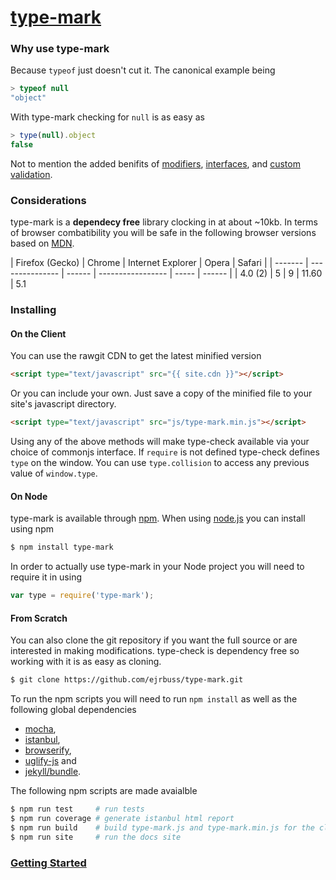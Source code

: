 # [type-mark](http://www.ejrbuss.net/type-mark)

### Why use type-mark

Because `typeof` just doesn't cut it. The canonical example being
```js
> typeof null
"object"
```
With type-mark checking for `null` is as easy as
```js
> type(null).object
false
```
Not to mention the added benifits of [modifiers](#modifiers), [interfaces](#interfaces), and
[custom validation](#writing-your-own-tests).

### Considerations

type-mark is a **dependecy free** library clocking in at about ~10kb. In
terms of browser combatibility you will be safe in the following browser
versions based on [MDN](https://developer.mozilla.org/en/docs/Web/JavaScript/Reference/Global_Objects/Object/defineProperty).

| Firefox (Gecko) | Chrome | Internet Explorer | Opera | Safari |
| ------- | --------------- | ------ | ----------------- | ----- | ------ |
| 4.0 (2) | 5 | 9 | 11.60 | 5.1

### Installing

#### On the Client

You can use the rawgit CDN to get the latest minified version

```html
<script type="text/javascript" src="{{ site.cdn }}"></script>
```

Or you can include your own. Just save a copy of the minified file to your
site's javascript directory.

```html
<script type="text/javascript" src="js/type-mark.min.js"></script>
```

Using any of the above methods will make type-check available via your
choice of commonjs interface. If `require` is not defined type-check defines
`type` on the window. You can use `type.collision` to access any previous
value of `window.type`.

#### On Node

type-mark is available through [npm](https://www.npmjs.com/). When using
[node.js](https://nodejs.org/en/) you can install using npm

```bash
$ npm install type-mark
```

In order to actually use type-mark in your Node project you will need to
require it in using
```js
var type = require('type-mark');
```

#### From Scratch

You can also clone the git repository if you want the full source or are
interested in making modifications. type-check is dependency free so working
with it is as easy as cloning.

```bash
$ git clone https://github.com/ejrbuss/type-mark.git
```

To run the npm scripts you will need to run `npm install` as well as the
following global dependencies

- [mocha](https://mochajs.org/),
- [istanbul](https://istanbul.js.org/),
- [browserify](http://browserify.org/),
- [uglify-js](https://www.npmjs.com/package/uglify-js) and
- [jekyll/bundle](https://jekyllrb.com/).

The following npm scripts are made avaialble

```bash
$ npm run test     # run tests
$ npm run coverage # generate istanbul html report
$ npm run build    # build type-mark.js and type-mark.min.js for the client
$ npm run site     # run the docs site
```

### [Getting Started](http://www.ejrbuss.net/type-mark/#getting-started)